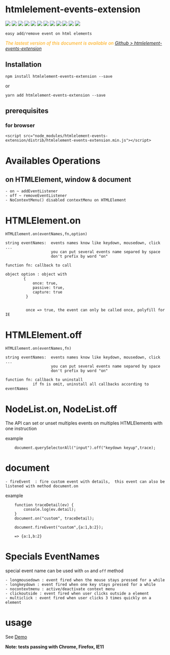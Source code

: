 # htmlelement-events-extension

<div style="display:inline">
    <a target="_blank" title="build" href="https://travis-ci.org/Sylvain59650/htmlelement-events-extension"><img src="https://travis-ci.org/Sylvain59650/htmlelement-events-extension.png?branch=master" /></a>
    <a target="_blank" title="version" href="https://www.npmjs.com/package/htmlelement-events-extension"><img src="https://img.shields.io/npm/v/htmlelement-events-extension.svg" /></a>
    <a target="_blank" title="package" href="https://github.com/Sylvain59650/htmlelement-events-extension"><img src="https://img.shields.io/github/package-json/v/Sylvain59650/htmlelement-events-extension.svg" /></a>
    <a target="_blank" title="dependencies" href="https://david-dm.org/Sylvain59650/htmlelement-events-extension"><img src="https://img.shields.io/david/Sylvain59650/htmlelement-events-extension.svg" /></a>
    <a target="_blank" title="dependencies graph" href="http://npm.anvaka.com/#/view/2d/htmlelement-events-extension"><img src="https://img.shields.io/badge/dependencies-graph-blue.svg" /></a>
    <img src="https://img.shields.io/bundlephobia/min/htmlelement-events-extension.svg" />
    <img src="https://img.shields.io/badge/eslint-ok-blue.svg" />
    <a target="_blank" title="tests" href="https://sylvain59650.github.io/htmlelement-events-extension/"><img src="https://img.shields.io/badge/tests-passing-brightgreen.svg" /></a>
    <a target="_blank" title="downloads" href="https://www.jsdelivr.com/package/npm/htmlelement-events-extension"><img src="https://data.jsdelivr.com/v1/package/npm/htmlelement-events-extension/badge" /></a>
    <a target="_blank" title="cdn" href="https://cdn.jsdelivr.net/npm/htmlelement-events-extension/distrib/htmlelement-events-extension.min.js"><img src="https://img.shields.io/badge/cdn-jsdeliv-black.svg" /></a>
    <img src="https://img.shields.io/npm/l/htmlelement-events-extension.svg" />
    <img src="https://hits.dwyl.com/Sylvain59650/htmlelement-events-extension.svg" />
  </div>

    easy add/remove event on html elements

 <div class="Note" style="color:orange;font-style:italic">
 
  The lastest version of this document is available on [Github > htmlelement-events-extension](https://github.com/Sylvain59650/htmlelement-events-extension/tree/master/README.md)
</div>


## Installation

    npm install htmlelement-events-extension --save

or

    yarn add htmlelement-events-extension --save


## prerequisites

### for browser

 
    <script src="node_modules/htmlelement-events-extension/distrib/htmlelement-events-extension.min.js"></script>



# Availables Operations

## on HTMLElement, window & document
    - on ~ addEventListener
    - off ~ removeEventListener
    - NoContextMenu() disabled contextMenu on HTMLElement

# HTMLElement.on

    HTMLElement.on(eventNames,fn,option)

    string eventNames:  events names know like keydown, mousedown, click ...
                        you can put several events name separed by space
                        don't prefix by word "on"

    function fn: callback to call

    object option : object with
            {
                once: true,
                passive: true,
                capture: true
             }


             once => true, the event can only be called once, polyfill for IE 

# HTMLElement.off

    HTMLElement.on(eventNames,fn)

    string eventNames:  events names know like keydown, mousedown, click ...
                        you can put several events name separed by space
                        don't prefix by word "on"

    function fn: callback to uninstall
                if fn is omit, uninstall all callbacks according to eventNames

# NodeList.on, NodeList.off
   The API can set or unset multiples events on multiples HTMLElements with one instruction

example

        document.querySelectorAll("input").off("keydown keyup",trace);


# document
    - fireEvent  : fire custom event with details,  this event can also be listened with method document.on

example

        function traceDetail(ev) {
            console.log(ev.detail);
        }
        document.on("custom", traceDetail);

        document.fireEvent("custom",{a:1,b:2});

        => {a:1,b:2}

# Specials EventNames
  special event name can be used with <code>on</code> and <code>off</code> method

    - longmousedown : event fired when the mouse stays pressed for a while
    - longkeydown : event fired when one key stays pressed for a while
    - nocontextmenu : active/deactivate context menu
    - clickoutside : event fired when user clicks outside a element
    - multiclick : event fired when user clicks 3 times quickly on a element

# usage

See [Demo](https://sylvain59650.github.io/htmlelement-events-extension/)
    
**Note: tests passing with Chrome, Firefox, IE11**